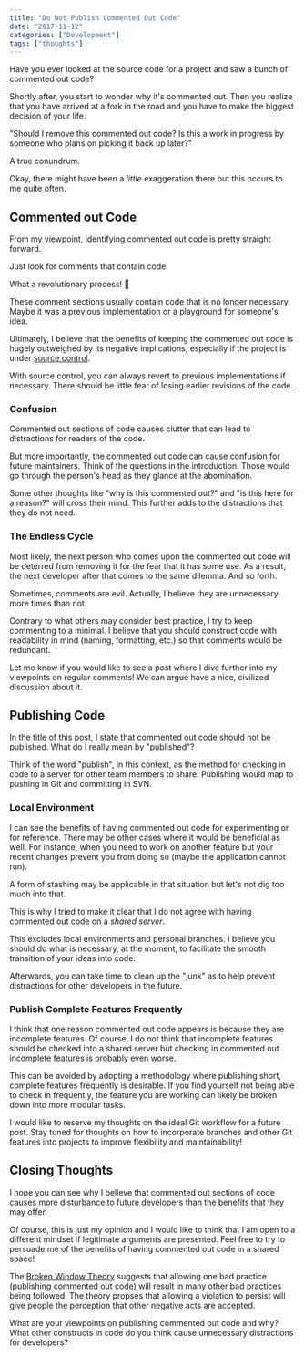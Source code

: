 ```yaml
---
title: "Do Not Publish Commented Out Code"
date: "2017-11-12"
categories: ["Development"]
tags: ["thoughts"]
---
```


Have you ever looked at the source code for a project and saw a bunch of commented out code?

Shortly after, you start to wonder why it's commented out. Then you realize that you have arrived at a fork in the road and you have to make the biggest decision of your life.

"Should I remove this commented out code? Is this a work in progress by someone who plans on picking it back up later?"

A true conundrum.

Okay, there might have been a *little* exaggeration there but this occurs to me quite often.

## Commented out Code

From my viewpoint, identifying commented out code is pretty straight forward.

Just look for comments that contain code.

What a revolutionary process! 🙂

These comment sections usually contain code that is no longer necessary. Maybe it was a previous implementation or a playground for someone's idea.

Ultimately, I believe that the benefits of keeping the commented out code is hugely outweighed by its negative implications, especially if the project is under [source control](/blog/what-is-version-control).

With source control, you can always revert to previous implementations if necessary. There should be little fear of losing earlier revisions of the code.

### Confusion

Commented out sections of code causes clutter that can lead to distractions for readers of the code.

But more importantly, the commented out code can cause confusion for future maintainers. Think of the questions in the introduction. Those would go through the person's head as they glance at the abomination.

Some other thoughts like "why is this commented out?" and "is this here for a reason?" will cross their mind. This further adds to the distractions that they do not need.

### The Endless Cycle

Most likely, the next person who comes upon the commented out code will be deterred from removing it for the fear that it has some use. As a result, the next developer after that comes to the same dilemma. And so forth.

Sometimes, comments are evil. Actually, I believe they are unnecessary more times than not.

Contrary to what others may consider best practice, I try to keep commenting to a minimal. I believe that you should construct code with readability in mind (naming, formatting, etc.) so that comments would be redundant.

Let me know if you would like to see a post where I dive further into my viewpoints on regular comments! We can ~~argue~~ have a nice, civilized discussion about it.

## Publishing Code

In the title of this post, I state that commented out code should not be published. What do I really mean by "published"?

Think of the word "publish", in this context, as the method for checking in code to a server for other team members to share. Publishing would map to pushing in Git and committing in SVN.

### Local Environment

I can see the benefits of having commented out code for experimenting or for reference. There may be other cases where it would be beneficial as well. For instance, when you need to work on another feature but your recent changes prevent you from doing so (maybe the application cannot run).

A form of stashing may be applicable in that situation but let's not dig too much into that.

This is why I tried to make it clear that I do not agree with having commented out code on a *shared server*.

This excludes local environments and personal branches. I believe you should do what is necessary, at the moment, to facilitate the smooth transition of your ideas into code.

Afterwards, you can take time to clean up the "junk" as to help prevent distractions for other developers in the future.

### Publish Complete Features Frequently

I think that one reason commented out code appears is because they are incomplete features. Of course, I do not think that incomplete features should be checked into a shared server but checking in commented out incomplete features is probably even worse.

This can be avoided by adopting a methodology where publishing short, complete features frequently is desirable. If you find yourself not being able to check in frequently, the feature you are working can likely be broken down into more modular tasks.

I would like to reserve my thoughts on the ideal Git workflow for a future post. Stay tuned for thoughts on how to incorporate branches and other Git features into projects to improve flexibility and maintainability!

## Closing Thoughts

I hope you can see why I believe that commented out sections of code causes more disturbance to future developers than the benefits that they may offer.

Of course, this is just my opinion and I would like to think that I am open to a different mindset if legitimate arguments are presented. Feel free to try to persuade me of the benefits of having commented out code in a shared space!

The [Broken Window Theory](https://en.wikipedia.org/wiki/Broken_windows_theory) suggests that allowing one bad practice (publishing commented out code) will result in many other bad practices being followed. The theory propses that allowing a violation to persist will give people the perception that other negative acts are accepted.

What are your viewpoints on publishing commented out code and why? What other constructs in code do you think cause unnecessary distractions for developers?
